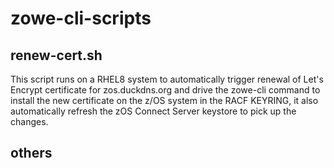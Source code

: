 # zowe-cli-scripts

## renew-cert.sh

This script runs on a RHEL8 system to automatically trigger renewal of Let's Encrypt certificate for zos.duckdns.org and drive the zowe-cli command to install the new certificate on the z/OS system in the RACF KEYRING, it also automatically refresh the zOS Connect Server keystore to pick up the changes.

## others

